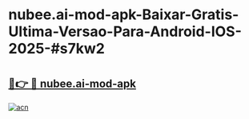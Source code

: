 # nubee.ai-mod-apk-Baixar-Gratis-Ultima-Versao-Para-Android-IOS-2025-#s7kw2

# <h2><a href="https://ainizakaria.my?title=nubee.ai-mod-apk&ref=25M">🔗👉 🔴 nubee.ai-mod-apk</a></h2>

[![acn](https://github.com/user-attachments/assets/0f9c940e-d8b0-45ae-aac7-cd30a18b3e1c)](https://ainizakaria.my?title=nubee.ai-mod-apk&ref=25M)

